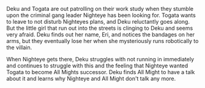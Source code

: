 Deku and Togata are out patrolling on their work study when they stumble upon the criminal gang leader Nighteye has been looking for. Togata wants to leave to not disturb Nighteyes plans, and Deku reluctantly goes along. But the little girl that run out into the streets is clinging to Deku and seems very afraid. Deku finds out her name, Eri, and notices the bandages on her arms, but they eventually lose her when she mysteriously runs robotically to the villain. 

When Nighteye gets there, Deku struggles with not running in immediately and continues to struggle with this and the feeling that Nighteye wanted Togata to become All Mights successor. Deku finds All Might to have a talk about it and learns why Nighteye and All Might don't talk any more.